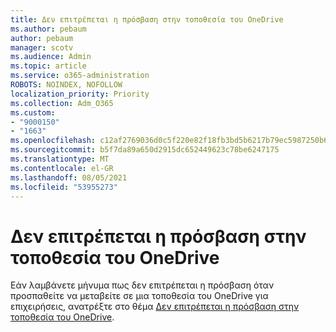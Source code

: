 ```yaml
---
title: Δεν επιτρέπεται η πρόσβαση στην τοποθεσία του OneDrive
ms.author: pebaum
author: pebaum
manager: scotv
ms.audience: Admin
ms.topic: article
ms.service: o365-administration
ROBOTS: NOINDEX, NOFOLLOW
localization_priority: Priority
ms.collection: Adm_O365
ms.custom:
- "9000150"
- "1663"
ms.openlocfilehash: c12af2769036d0c5f220e82f18fb3bd5b6217b79ec5987250b61ea195d7836aa
ms.sourcegitcommit: b5f7da89a650d2915dc652449623c78be6247175
ms.translationtype: MT
ms.contentlocale: el-GR
ms.lasthandoff: 08/05/2021
ms.locfileid: "53955273"
---
```

# <a name="access-denied-to-onedrive-site"></a>Δεν επιτρέπεται η πρόσβαση στην τοποθεσία του OneDrive

Εάν λαμβάνετε μήνυμα πως δεν επιτρέπεται η πρόσβαση όταν προσπαθείτε να μεταβείτε σε μια τοποθεσία του OneDrive για επιχειρήσεις, ανατρέξτε στο θέμα [Δεν επιτρέπεται η πρόσβαση στην τοποθεσία του OneDrive](https://docs.microsoft.com/sharepoint/troubleshoot/administration/access-denied-or-need-permission-error-sharepoint-online-or-onedrive-for-business#when-accessing-a-onedrive-site).
